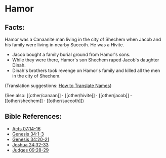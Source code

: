 # Hamor #

## Facts: ##

Hamor was a Canaanite man living in the city of Shechem when Jacob and his family were living in nearby Succoth. He was a Hivite.

* Jacob bought a family burial ground from Hamor's sons.
* While they were there, Hamor's son Shechem raped Jacob's daughter Dinah.
* Dinah's brothers took revenge on Hamor's family and killed all the men in the city of Shechem.

(Translation suggestions: [How to Translate Names](en/ta-vol1/translate/man/translate-names))

(See also: [[other/canaan]] **·** [[other/hivite]] **·** [[other/jacob]] **·** [[other/shechem]] **·** [[other/succoth]])

## Bible References: ##

* [Acts 07:14-16](en/tn/act/help/07/14)
* [Genesis 34:1-3](en/tn/gen/help/34/01)
* [Genesis 34:20-21](en/tn/gen/help/34/20)
* [Joshua 24:32-33](en/tn/jos/help/24/32)
* [Judges 09:28-29](en/tn/jdg/help/09/28)